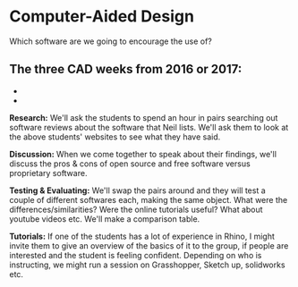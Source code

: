 # Computer-Aided Design

Which software are we going to encourage the use of?

The three CAD weeks from 2016 or 2017:
- 
- 
- 

**Research:** We'll ask the students to spend an hour in pairs searching out software reviews about the software that Neil lists. We'll ask them to look at the above students' websites to see what they have said. 

**Discussion:** When we come together to speak about their findings, we'll discuss the pros & cons of open source and free software versus proprietary software. 

**Testing & Evaluating:** We'll swap the pairs around and they will test a couple of different softwares each, making the same object. What were the differences/similarities? Were the online tutorials useful? What about youtube videos etc. We'll make a comparison table.

**Tutorials:** If one of the students has a lot of experience in Rhino, I might invite them to give an overview of the basics of it to the group, if people are interested and the student is feeling confident. Depending on who is instructing, we might run a session on Grasshopper, Sketch up, solidworks etc.